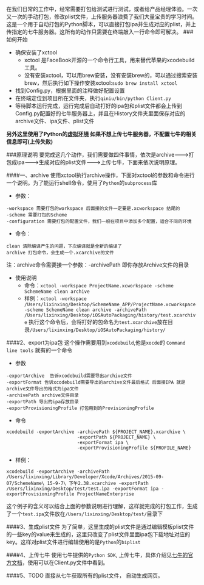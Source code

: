在我们日常的工作中，经常需要打包给测试进行测试，或者给产品经理体验。一次又一次的手动打包，修改plist文件，上传服务器浪费了我们大量宝贵的学习时间。
这是一个用于自动打包的Python脚本，可以直接打包ipa并生成对应的plist，并上传指定的七牛服务器。这所有的动作只需要在终端敲入一行命令即可解决。
###如何开始
+ 确保安装了xctool
	+ xctool 是FaceBook开源的一个命令行工具，用来替代苹果的xcodebuild工具。
	+ 没有安装xctool，可以用brew安装，没有安装brew的，可以通过搜索安装brew，然后执行如下操作安装xctool:`sudo brew install xctool`             
+ 找到Config.py，根据里面的注释做好配置设置
+ 在终端定位到项目所在文件夹，执行`qiniu/bin/python Client.py`
+ 等待脚本运行完成，运行完成后自动打好的ipa包和plist文件都会上传到Config.py配置好的七牛服务器上，并且在History文件夹里面保存对应的archive文件、ipa文件、plist文件

**另外这里使用了Python的[虚拟环境](http://www.pythondoc.com/flask-mega-tutorial/helloworld.html#flask)**
**如果不想上传七牛服务器，不配置七牛的相关信息即可(上传失败)**

###原理说明
要完成这几个动作，我们需要做四件事情，依次是archive--->打包成ipa--->生成对应的plist文件--->上传七牛，下面来依次说明原理。

####一、archive
使用xctool执行archive操作，下面对xctool的参数和命令进行一个说明。为了能运行shell命令，使用了`Python`的`subprocess`库

+ 参数：
```
-workspace 需要打包的workspace 后面接的文件一定要是.xcworkspace 结尾的
-scheme 需要打包的Scheme
-configuration 需要打包的配置文件，我们一般在项目中添加多个配置，适合不同的环境
```
+ 命令：
```
clean 清除编译产生的问题，下次编译就是全新的编译了
archive 打包命令，会生成一个.xcarchive的文件
```
注：archive命令需要接一个参数：-archivePath 即你存放Archive文件的目录

+ 使用说明
	+ 命令：`xctool -workspace ProjectName.xcworkspace -scheme SchemeName clean archive`
	+ 样例：`xctool -workspace /Users/lixinxing/Desktop/SchemeName_APP/ProjectName.xcworkspace -scheme SchemeName clean archive -archivePath /Users/lixinxing/Desktop/iOSAutoPackaging/history/test.xcarchive`
执行这个命令后，会将打好的包命名为`test.xcarchive`放在目录`/Users/lixinxing/Desktop/iOSAutoPackaging/history/`

####2、export为ipa包
这个操作需要用到`xcodebuild`,他是`xocde`的 `Command line tools` 就有的一个命令
+ 参数
```
-exportArchive  告诉xcodebuild需要导出archive文件
-exportFormat 告诉xcodebuild需要导出的archive文件最后格式 后面接IPA 就是archive文件导出的格式为ipa文件
-archivePath archive文件目录
-exportPath 导出的ipa存放目录
-exportProvisioningProfile 打包用到的ProvisioningProfile
```

+ 命令
```
xcodebuild -exportArchive -archivePath ${PROJECT_NAME}.xcarchive \
                          -exportPath ${PROJECT_NAME} \
                          -exportFormat ipa \
                          -exportProvisioningProfile ${PROFILE_NAME}
```

+ 样例：
```
xcodebuild -exportArchive -archivePath /Users/lixinxing/Library/Developer/Xcode/Archives/2015-09-07/SchemeName\ 15-9-7\ 下午2.38.xcarchive -exportPath /Users/lixinxing/Desktop/test/test.ipa -exportFormat ipa -exportProvisioningProfile ProjectNameEnterprise
```
这个例子的含义可以结合上面的参数说明进行理解，这样就完成的打包工作，生成了一个`test.ipa`文件放在`/Users/lixinxing/Desktop/test/`目录下

####3、生成plist文件
为了简单，这里生成的plist文件是通过编辑模板plist文件的一些key的value来生成的，这里只改变了plist文件里面ipa包下载地址对应的key。这样对plist文件进行编辑使用的是`Python`的`biplist`

####4、上传七牛
使用七牛提供的`Python SDK`, 上传七牛，具体介绍见[七牛的官方文档](http://developer.qiniu.com/docs/v6/sdk/python-sdk.html)，使用可以在Client.py文件中看到。

####5、TODO
直接从七牛获取所有的plist文件， 自动生成网页。
